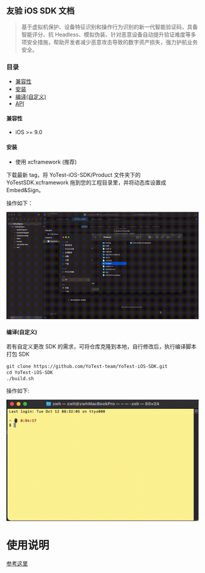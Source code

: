 ## 友验 iOS SDK 文档

> 基于虚拟机保护、设备特征识别和操作行为识别的新一代智能验证码，具备智能评分、抗 Headless、模拟伪装、针对恶意设备自动提升验证难度等多项安全措施，帮助开发者减少恶意攻击导致的数字资产损失，强力护航业务安全。

### 目录
- [兼容性](#Compatibility)
- [安装](#Installation)
- [编译(自定义)](#Compile)
- [API](#API)

#### <a name="Compatibility">兼容性</a>

- iOS >= 9.0

#### <a name="Installation">安装</a>

- 使用 xcframework (推荐)
	
下载最新 tag，将 YoTest-iOS-SDK/Product 文件夹下的 YoTestSDK.xcframework 拖到您的工程目录里，并将动态库设置成 Embed&Sign。
	
操作如下：
	
<img src="./Res/install.gif" alt="show" />

#### <a name="Compile">编译(自定义)</a>

若有自定义更改 SDK 的需求，可将仓库克隆到本地，自行修改后，执行编译脚本打包 SDK


```
git clone https://github.com/YoTest-team/YoTest-iOS-SDK.git
cd YoTest-iOS-SDK
./build.sh
```


操作如下:

<img src="./Res/build.gif" alt="show" />

# 使用说明

[参考这里](./Capture/README.md)